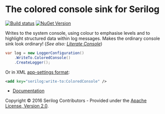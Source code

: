 # The colored console sink for Serilog  

[![Build status](https://ci.appveyor.com/api/projects/status/dbtyq05dgvac8jbv/branch/master?svg=true)](https://ci.appveyor.com/project/serilog/serilog-sinks-coloredconsole/branch/master) [![NuGet Version](http://img.shields.io/nuget/v/Serilog.Sinks.ColoredConsole.svg?style=flat)](https://www.nuget.org/packages/Serilog.Sinks.ColoredConsole/)

Writes to the system console, using colour to emphasise levels and to highlight structured data within log messages. Makes the ordinary console sink look ordinary! (_See also: [Literate Console](https://github.com/serilog/serilog-sinks-literate)_)

```csharp
var log = new LoggerConfiguration()
    .WriteTo.ColoredConsole()
    .CreateLogger();
```
Or in XML [app-settings format](https://github.com/serilog/serilog/wiki/AppSettings):

```xml
<add key="serilog:write-to:ColoredConsole" />
```

* [Documentation](https://github.com/serilog/serilog/wiki)

Copyright &copy; 2016 Serilog Contributors - Provided under the [Apache License, Version 2.0](http://apache.org/licenses/LICENSE-2.0.html).
